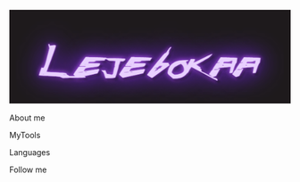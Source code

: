 [![Header](https://github.com/Lejebokaa/Lejebokaa/blob/main/download.gif)](https://t.me/Lejebokaone)

About me

MyTools

Languages

Follow me